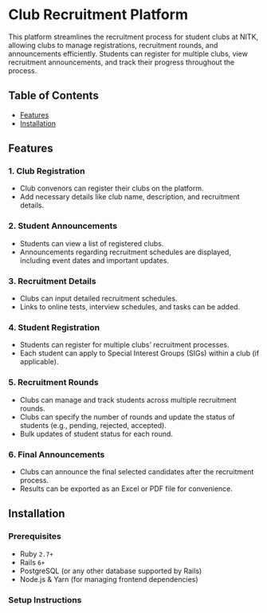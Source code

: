# Club Recruitment Platform

This platform streamlines the recruitment process for student clubs at NITK, allowing clubs to manage registrations, recruitment rounds, and announcements efficiently. Students can register for multiple clubs, view recruitment announcements, and track their progress throughout the process.

## Table of Contents
- [Features](#features)
- [Installation](#installation)


## Features

### 1. **Club Registration**
   - Club convenors can register their clubs on the platform.
   - Add necessary details like club name, description, and recruitment details.
     

### 2. **Student Announcements**
   - Students can view a list of registered clubs.
   - Announcements regarding recruitment schedules are displayed, including event dates and important updates.

### 3. **Recruitment Details**
   - Clubs can input detailed recruitment schedules.
   - Links to online tests, interview schedules, and tasks can be added.
   
### 4. **Student Registration**
   - Students can register for multiple clubs’ recruitment processes.
   - Each student can apply to Special Interest Groups (SIGs) within a club (if applicable).

### 5. **Recruitment Rounds**
   - Clubs can manage and track students across multiple recruitment rounds.
   - Clubs can specify the number of rounds and update the status of students (e.g., pending, rejected, accepted).
   - Bulk updates of student status for each round.

### 6. **Final Announcements**
   - Clubs can announce the final selected candidates after the recruitment process.
   - Results can be exported as an Excel or PDF file for convenience.

## Installation

### Prerequisites
- Ruby `2.7+`
- Rails `6+`
- PostgreSQL (or any other database supported by Rails)
- Node.js & Yarn (for managing frontend dependencies)

### Setup Instructions
